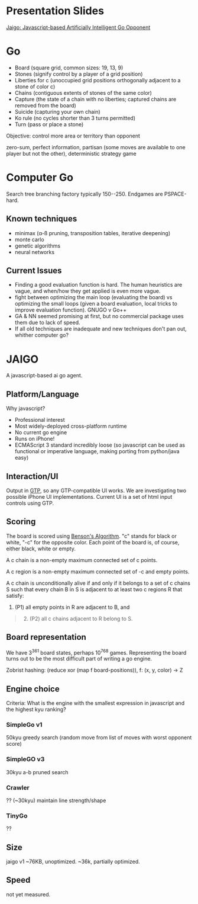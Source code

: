# Presentation Slides #
[Jaigo: Javascript-based Artificially Intelligent Go Opponent](http://docs.google.com/PresentationEditor?id=dgk2kqwp_171cqpccwft)

# Go #
  * Board (square grid, common sizes: 19, 13, 9)
  * Stones (signify control by a player of a grid position)
  * Liberties for c (unoccupied grid positions orthogonally adjacent to a stone of color c)
  * Chains (contiguous extents of stones of the same color)
  * Capture (the state of a chain with no liberties; captured chains are removed from the board)
  * Suicide (capturing your own chain)
  * Ko rule (no cycles shorter than 3 turns permitted)
  * Turn (pass or place a stone)

Objective: control more area or territory than opponent

zero-sum, perfect information, partisan (some moves are available to one player but not the other), deterministic strategy game

# Computer Go #
Search tree branching factory typically 150--250.
Endgames are PSPACE-hard.

## Known techniques ##
  * minimax (α-ß pruning, transposition tables, iterative deepening)
  * monte carlo
  * genetic algorithms
  * neural networks

## Current Issues ##
  * Finding a good evaluation function is hard. The human heuristics are vague, and when/how they get applied is even more vague.
  * fight between optimizing the main loop (evaluating the board) vs optimizing the small loops (given a board evaluation, local tricks to improve evaluation function). GNUGO v Go++
  * GA & NN seemed promising at first, but no commercial package uses them due to lack of speed.
  * If all old techniques are inadequate and new techniques don't pan out, whither computer go?

# JAIGO #

A javascript-based ai go agent.

## Platform/Language ##
Why javascript?
  * Professional interest
  * Most widely-deployed cross-platform runtime
  * No current go engine
  * Runs on iPhone!
  * ECMAScript 3 standard incredibly loose (so javascript can be used as functional or imperative language, making porting from python/java easy)

## Interaction/UI ##

Output in [GTP](http://www.lysator.liu.se/~gunnar/gtp/), so any GTP-compatible UI works. We are investigating two possible iPhone UI implementations. Current UI is a set of html input controls using GTP.

## Scoring ##
The board is scored using [Benson's Algorithm](http://senseis.xmp.net/?BensonsAlgorithm).
"c" stands for black or white, "-c" for the opposite color. Each point of the board is, of course, either black, white or empty.

A c chain is a non-empty maximum connected set of c points.

A c region is a non-empty maximum connected set of -c and empty points.

A c chain is unconditionally alive if and only if it belongs to a set of c chains S such that every chain B in S is adjacent to at least two c regions R that satisfy:

  1. (P1) all empty points in R are adjacent to B, and
> 2. (P2) all c chains adjacent to R belong to S.

## Board representation ##
We have 3<sup>361</sup> board states, perhaps 10<sup>768</sup> games. Representing the board turns out to be the most difficult part of writing a go engine.

Zobrist hashing: (reduce xor (map f board-positions)), f: (x, y, color) -> Z

## Engine choice ##
Criteria: What is the engine with the smallest expression in javascript and the highest kyu ranking?

### SimpleGo v1 ###
50kyu
greedy search (random move from list of moves with worst opponent score)
### SimpleGO v3 ###
30kyu
a-b pruned search
### Crawler ###
?? (~30kyu)
maintain line strength/shape
### TinyGo ###
??

## Size ##
jaigo v1 ~76KB, unoptimized. ~36k, partially optimized.

## Speed ##
not yet measured.